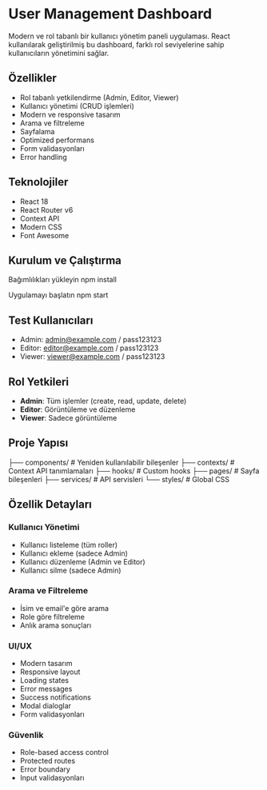 # User Management Dashboard

Modern ve rol tabanlı bir kullanıcı yönetim paneli uygulaması. React kullanılarak geliştirilmiş bu dashboard, farklı rol seviyelerine sahip kullanıcıların yönetimini sağlar.

## Özellikler

-  Rol tabanlı yetkilendirme (Admin, Editor, Viewer)
-  Kullanıcı yönetimi (CRUD işlemleri)
-  Modern ve responsive tasarım
-  Arama ve filtreleme
-  Sayfalama
-  Optimized performans
-  Form validasyonları
-  Error handling

## Teknolojiler

- React 18
- React Router v6
- Context API
- Modern CSS
- Font Awesome

## Kurulum ve Çalıştırma

Bağımlılıkları yükleyin
npm install

Uygulamayı başlatın
npm start



## Test Kullanıcıları

- Admin: admin@example.com / pass123123
- Editor: editor@example.com / pass123123
- Viewer: viewer@example.com / pass123123

## Rol Yetkileri

- **Admin**: Tüm işlemler (create, read, update, delete)
- **Editor**: Görüntüleme ve düzenleme
- **Viewer**: Sadece görüntüleme

## Proje Yapısı

├── components/ # Yeniden kullanılabilir bileşenler
├── contexts/ # Context API tanımlamaları
├── hooks/ # Custom hooks
├── pages/ # Sayfa bileşenleri
├── services/ # API servisleri
└── styles/ # Global CSS



## Özellik Detayları

### Kullanıcı Yönetimi
- Kullanıcı listeleme (tüm roller)
- Kullanıcı ekleme (sadece Admin)
- Kullanıcı düzenleme (Admin ve Editor)
- Kullanıcı silme (sadece Admin)

### Arama ve Filtreleme
- İsim ve email'e göre arama
- Role göre filtreleme
- Anlık arama sonuçları

### UI/UX
- Modern tasarım
- Responsive layout
- Loading states
- Error messages
- Success notifications
- Modal dialoglar
- Form validasyonları

### Güvenlik
- Role-based access control
- Protected routes
- Error boundary
- Input validasyonları

